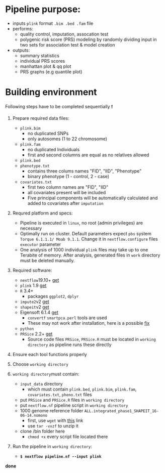 # Pipeline purpose:
 - inputs ```plink``` format ```.bim .bed .fam``` file
 - performs:
   - quality control, imputation, assocation test
   - polygenic risk score (PRS) modeling by randomly dividing input in two sets for association test & model creation
 - outputs:
   - summary statistics
   - individual PRS scores
   - manhattan plot & qq plot
   - PRS graphs (e.g quantile plot)




 
# Building environment

Following steps have to be completed sequentially :heavy_exclamation_mark: 


1. Prepare required data files:
    - ```plink.bim```
      - no duplicated SNPs
      - only autosomes (1 to 22 chromosome)
    - ```plink.fam```
      - no duplicated Individuals
      - first and second columns are equal as no relatives allowed
    - ```plink.bed```
    - ```phenotype.txt```
      - contains three colums names "FID", "IID", "Phenotype"
      - binary phenotype (1 - control, 2 - case)
    - ```covariates.txt```
      - first two column names are "FID", "IID"
      - all covariates present will be included
      - Five principal components will be automatically calculated and added to covariates after ```imputation```

2. Requred platform and specs:
    - Pipeline is executed in ```linux```, no root (admin privileges) are necessary
    - Optimally run on cluster. Default parameters expect ```pbs``` system ```Torque 6.1.1.1/ Moab 9.1.1```. Change it in ```nextflow.configure``` files ```executor``` parameter
    - One analysis of 1000 individual ```plink``` files may take up to one Terabite of memory. After analysis, generated files in ```work``` directory must be deleted manually.
    
3. Required software:
    - ```nextflow```19.10+ [get](https://www.nextflow.io/docs/latest/getstarted.html)
    - ```plink``` 1.9 [get](https://www.cog-genomics.org/plink/)
    - ```R``` 3.4+
      - packages ```ggplot2```, ```dplyr```
    - ```impute2```v2 [get](https://mathgen.stats.ox.ac.uk/impute/impute_v2.html)
    - ```shapeit```v2 [get](https://mathgen.stats.ox.ac.uk/genetics_software/shapeit/shapeit.html)
    - Eigensoft 6.1.4 [get](https://data.broadinstitute.org/alkesgroup/EIGENSOFT/)
      - ```convertf``` ```smartpca.perl``` tools are used
      - These may not work after installation, here is a possible [fix](https://www.biostars.org/p/173436/)
    - ```python```
    - ```PRSice``` 2.2+ [get](https://www.prsice.info/#executable-downloads)
      - Source code files ```PRSice```, ```PRSice.R``` must be located in ```working directory``` as pipeline runs these directly

4. Ensure each tool functions properly
5. Choose ```working directory```
6. ```working directory```must contain:
    - ```input_data``` directory
      - which must contain ```plink.bed```, ```plink.bim```, ```plink.fam```, ```covariates.txt```, ```pheno.txt``` files
    - put ```PRSice``` and ```PRSice.R``` files in ```working directory```
    - put ```nextflow.nf``` pipeline script in ```working directory```
    - 1000 genome reference folder ```ALL.integrated_phase1_SHAPEIT_16-06-14.nomono```
      - first, use ```wget``` with [this](https://mathgen.stats.ox.ac.uk/impute/ALL.integrated_phase1_SHAPEIT_16-06-14.nomono.tgz) link
      - use ```tar -vxzf``` to unzip it
    - clone /bin folder here
      - ```chmod +x``` every script file located there

7. Run the pipeline in ```working directory```: 
    - **```$ nextflow pipeline.nf --input plink```**
    
**done**
      
    
    

  

